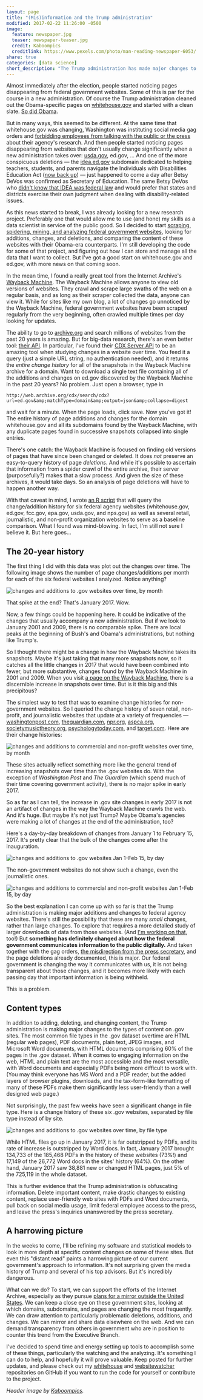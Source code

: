 ```yaml
---
layout: page
title: "(Mis)information and the Trump administration"
modified: 2017-02-22 11:26:00 -0500
image:
  feature: newspaper.jpg
  teaser: newspaper-teaser.jpg
  credit: Kaboompics
  creditlink: https://www.pexels.com/photo/man-reading-newspaper-6053/
share: true
categories: [data science]
short_description: "The Trump administration has made major changes to federal agency websites. Just how major?"
---
```


Almost immediately after the election, people started noticing pages disappearing from federal government websites. Some of this is par for the course in a new administration. Of course the Trump administration cleaned out the Obama-specific pages on <a href="https://whitehouse.gov" target="blank_">whitehouse.gov</a> and started with a clean slate. <a href="https://web.archive.org/web/20090122232821/http://www.whitehouse.gov/blog/change_has_come_to_whitehouse-gov/" target="blank_">So did Obama</a>.

But in many ways, this seemed to be different. At the same time that whitehouse.gov was changing, Washington was instituting social media gag orders and <a href="https://www.theguardian.com/us-news/2017/jan/24/epa-department-agriculture-social-media-gag-order-trump" target="blank_">forbidding employees from talking with the public or the press</a> about their agency's research. And then people started noticing pages disappearing from websites that don't usually change significantly when a new administration takes over: <a href="https://www.washingtonpost.com/news/animalia/wp/2017/02/03/the-usda-abruptly-removes-animal-welfare-information-from-its-website/?utm_term=.b41edb1c581b" target="blank_">usda.gov</a>, ed.gov, ... And one of the more conspicuous deletions ― the <a href="http://thememoryhole2.org/blog/ed-idea" target="blank_">idea.ed.gov</a> subdomain dedicated to helping teachers, students, and parents navigate the Individuals with Disabilities Education Act (<a href="http://idea.ed.gov" target="blank_">now back up</a>) ― just happened to come a day after Betsy DeVos was confirmed as Secretary of Education. The same Betsy DeVos who <a href="https://www.washingtonpost.com/news/answer-sheet/wp/2017/01/17/betsy-devos-confused-about-federal-law-protecting-students-with-disabilities/?utm_term=.84b1cd5e1044" target="blank_">didn't know that IDEA was federal law</a> and would prefer that states and districts exercise their own judgment when dealing with disability-related issues.

As this news started to break, I was already looking for a new research project. Preferably one that would allow me to use (and hone) my skills as a data scientist in service of the public good. So I decided to start <a href="http://pushpullfork.com/2017/02/data-mining-whitehouse-gov/" target="blank_">scraping, spidering, mining, and analyzing federal government websites</a>, looking for additions, changes, and deletions, and comparing the content of these websites with their Obama-era counterparts. I'm still developing the code for some of that project, and figuring out how I can store and manage all the data that I want to collect. But I've got a good start on whitehouse.gov and ed.gov, with more news on that coming soon.

In the mean time, I found a really great tool from the Internet Archive's <a href="https://archive.org/web/web.php" target="blank_">Wayback Machine</a>. The Wayback Machine allows anyone to view old versions of websites. They crawl and scrape large swaths of the web on a regular basis, and as long as their scraper collected the data, anyone can view it. While for sites like my own blog, a lot of changes go unnoticed by the Wayback Machine, federal government websites have been scraped regularly from the very beginning, often crawled multiple times per day looking for updates.

The ability to go to <a href="https://archive.org" target="blank_">archive.org</a> and search millions of websites from the past 20 years is amazing. But for big-data research, there's an even better tool: <a href="https://archive.org/help/wayback_api.php" target="blank_">their API</a>. In particular, I've found their <a href="https://github.com/internetarchive/wayback/tree/master/wayback-cdx-server" target="blank_">CDX Server API</a> to be an amazing tool when studying changes in a website over time. You feed it a query (just a simple URL string, no authentication needed), and it returns the *entire change history* for all of the snapshots in the Wayback Machine archive for a domain. Want to download a single text file containing all of the additions and changes on ed.gov discovered by the Wayback Machine in the past 20 years? No problem. Just open a browser, type in

    http://web.archive.org/cdx/search/cdx?url=ed.gov&amp;matchType=domain&amp;output=json&amp;collapse=digest

and wait for a minute. When the page loads, click save. Now you've got it! The entire history of page additions and changes for the domain whitehouse.gov and all its subdomains found by the Wayback Machine, with any duplicate pages found in successive snapshots collapsed into single entries.

There's one catch: the Wayback Machine is focused on finding old versions of pages that have since been changed or deleted. It does *not* preserve an easy-to-query history of page *deletions*. And while it's possible to ascertain that information from a spider crawl of the entire archive, their server (purposefully?) makes that a slow process. And given the size of these archives, it would take days. So an analysis of page deletions will have to happen another way.

With that caveat in mind, I wrote <a href="https://github.com/kshaffer/websitewatcher/blob/master/cdx_downloader.R" target="blank_">an R script</a> that will query the change/addition history for six federal agency websites (whitehouse.gov, ed.gov, fcc.gov, epa.gov, usda.gov, and nps.gov) as well as several retail, journalistic, and non-profit organization websites to serve as a baseline comparison. What I found was mind-blowing. In fact, I'm still not sure I believe it. But here goes...

## The 20-year history

The first thing I did with this data was plot out the changes over time. The following image shows the number of page changes/additions per month for each of the six federal websites I analyzed. Notice anything?

<img src="/assets/images/gov_by_month.png" alt="changes and additions to .gov websites over time, by month" />

That spike at the end? That's January 2017. Wow.

Now, a few things could be happening here. It could be indicative of the changes that usually accompany a new administration. But if we look to January 2001 and 2009, there is no comparable spike. There are local peaks at the beginning of Bush's and Obama's administrations, but nothing like Trump's.

So I thought there might be a change in how the Wayback Machine takes its snapshots. Maybe it's just taking that many more snapshots now, so it catches all the little changes in 2017 that would have been combined into fewer, but more substantive, changes found by the Wayback Machine in 2001 and 2009. When you visit <a href="https://web.archive.org/web/20170222055950/https://www.whitehouse.gov/" target="blank_">a page on the Wayback Machine</a>, there is a discernible increase in snapshots over time. But is it this big and this precipitous?

The simplest way to test that was to examine change histories for non-government websites. So I queried the change history of seven retail, non-profit, and journalistic websites that update at a variety of frequencies ― <a href="https://washingtonpost.com" target="blank_">washingtonpost.com</a>, <a href="https://theguardian.com" target="blank_">theguardian.com</a>, <a href="https://npr.org" target="blank_">npr.org</a>, <a href="https://www.aspca.org/" target="blank_">aspca.org</a>, <a href="https://societymusictheory.org/" target="blank_">societymusictheory.org</a>, <a href="https://www.psychologytoday.com/" target="blank_">psychologytoday.com</a>, and <a href="https://target.com" target="blank_">target.com</a>. Here are their change histories:

<img src="/assets/images/non_gov_by_month.png" alt="changes and additions to commercial and non-profit websites over time, by month" />

These sites actually reflect something more like the general trend of increasing snapshots over time than the .gov websites do. With the exception of *Washington Post* and *The Guardian* (which spend much of their time covering government activity), there is no major spike in early 2017.

So as far as I can tell, the increase in .gov site changes in early 2017 is not an artifact of changes in the way the Wayback Machine crawls the web. And it's huge. But maybe it's not just Trump? Maybe Obama's agencies were making a lot of changes at the end of the administration, too?

Here's a day-by-day breakdown of changes from January 1 to February 15, 2017. It's pretty clear that the bulk of the changes come after the inauguration.

<img src="/assets/images/gov_by_day.png" alt="changes and additions to .gov websites Jan 1-Feb 15, by day" />

The non-government websites do not show such a change, even the journalistic ones.

<img src="/assets/images/non_gov_by_day.png" alt="changes and additions to commercial and non-profit websites Jan 1-Feb 15, by day" />

So the best explanation I can come up with so far is that the Trump administration is making major additions and changes to federal agency websites. There's still the possibility that these are many *small* changes, rather than large changes. To explore that requires a more detailed study of larger downloads of data from those websites. (And <a href="/2017/02/data-mining-whitehouse-gov/" target="blank_">I'm working on that</a>, too!) But **something has definitely changed about how the federal government communicates information to the public digitally.** And taken together with the gag orders, <a href="https://www.nytimes.com/2017/02/07/us/politics/the-white-house-list-of-terror-attacks-underreported-by-media.html" target="blank_">the misdirection from the press secretary</a>, and the page deletions already documented, this is major. Our federal government is changing the way it communicates with us, it is not being transparent about those changes, and it becomes more likely with each passing day that important information is being withheld.

This is a problem.

## Content types

In addition to adding, deleting, and changing content, the Trump administration is making major changes to the types of content on .gov sites. The most common file types in the .gov dataset overtime are HTML (regular web pages), PDF documents, plain text, JPEG images, and Microsoft Word documents, with HTML documents comprising 60% of the pages in the .gov dataset. When it comes to engaging information on the web, HTML and plain text are the most accessible and the most versatile, with Word documents and especially PDFs being more difficult to work with. (You may think everyone has MS Word and a PDF reader, but the added layers of browser plugins, downloads, and the tax-form-like formatting of many of these PDFs make them significantly less user-friendly than a well designed web page.)

Not surprisingly, the past few weeks have seen a significant change in file type. Here is a change history of these six .gov websites, separated by file type instead of by site.

<img src="/assets/images/gov_file_types.png" alt="changes and additions to .gov websites over time, by file type" />

While HTML files go up in January 2017, it is far outstripped by PDFs, and its rate of increase is outstripped by Word docs. In fact, January 2017 brought 134,733 of the 185,468 PDFs in the history of these websites (73%!) and 17,149 of the 26,772 Word docs in the sites' history (64%). On the other hand, January 2017 saw 38,881 new or changed HTML pages, just 5% of the 725,119 in the whole dataset.

This is further evidence that the Trump administration is obfuscating information. Delete important content, make drastic changes to existing content, replace user-friendly web sites with PDFs and Word documents, pull back on social media usage, limit federal employee access to the press, and leave the press's inquiries unanswered by the press secretary.

## A harrowing picture

In the weeks to come, I'll be refining my software and statistical models to look in more depth at specific content changes on some of these sites. But even this "distant read" paints a harrowing picture of our current government's approach to information. It's not surprising given the media history of Trump and several of his top advisors. But it's incredibly dangerous.

What can we do? To start, we can support the efforts of the Internet Archive, especially as they pursue <a href="http://blog.archive.org/2016/11/29/help-us-keep-the-archive-free-accessible-and-private/" target="blank_">plans for a mirror outside the United States</a>. We can keep a close eye on these government sites, looking at which domains, subdomains, and pages are changing the most frequently. We can draw attention to particularly problematic deletions, additions, and changes. We can mirror and share data elsewhere on the web. And we can demand transparency from others in government who are in position to counter this trend from the Executive Branch.

I've decided to spend time and energy setting up tools to accomplish some of these things, particularly the watching and the analyzing. It's something I can do to help, and hopefully it will prove valuable. Keep posted for further updates, and please check out my <a href="https://github.com/kshaffer/whitehouse" target="blank_">whitehouse</a> and <a href="https://github.com/kshaffer/websitewatcher" target="blank_">websitewatcher</a> repositories on GitHub if you want to run the code for yourself or contribute to the project.

<i>Header image by <a href="https://www.pexels.com/photo/man-reading-newspaper-6053/" target="blank_">Kaboompics</a>.</i>

